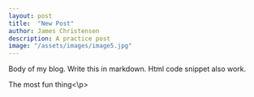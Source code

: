 ```yaml
---
layout: post
title:  "New Post"
author: James Christensen
description: A practice post   
image: "/assets/images/image5.jpg"
---
```


Body of my blog. Write this in markdown. Html code snippet also work.

<p>The most fun thing<\p>